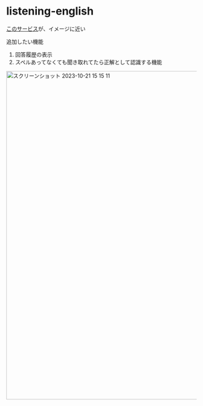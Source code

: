 # listening-english

[このサービス](https://speechling.com/jp/dictation/english)が、イメージに近い

追加したい機能
1. 回答履歴の表示
2. スペルあってなくても聞き取れてたら正解として認識する機能
  <img width="866" alt="スクリーンショット 2023-10-21 15 15 11" src="https://github.com/ishihara-plasticity/listening-english/assets/123283264/6cc71962-1314-4e2a-9f24-f57f2ffe619a">
